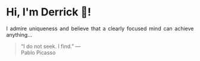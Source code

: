 # Hi, I'm Derrick 👋!
<p align="justify">I admire uniqueness and believe that a clearly focused mind can achieve anything...</p> 
<!-- #quote-start -->
<blockquote>&ldquo;I do not seek. I find.&rdquo; &mdash; <footer>Pablo Picasso</footer></blockquote>
<!-- #quote-end -->
